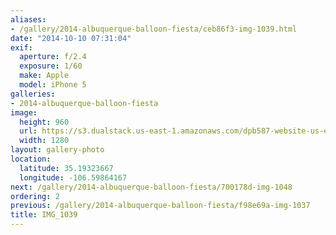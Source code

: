 ```yaml
---
aliases:
- /gallery/2014-albuquerque-balloon-fiesta/ceb86f3-img-1039.html
date: "2014-10-10 07:31:04"
exif:
  aperture: f/2.4
  exposure: 1/60
  make: Apple
  model: iPhone 5
galleries:
- 2014-albuquerque-balloon-fiesta
image:
  height: 960
  url: https://s3.dualstack.us-east-1.amazonaws.com/dpb587-website-us-east-1/asset/gallery/2014-albuquerque-balloon-fiesta/ceb86f3-img-1039~1280.jpg
  width: 1280
layout: gallery-photo
location:
  latitude: 35.19323667
  longitude: -106.59864167
next: /gallery/2014-albuquerque-balloon-fiesta/700178d-img-1048
ordering: 2
previous: /gallery/2014-albuquerque-balloon-fiesta/f98e69a-img-1037
title: IMG_1039
---
```

